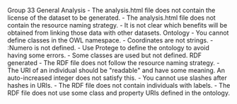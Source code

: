 Group 33
    General
    Analysis
        - The analysis.html file does not contain the license of the dataset to be generated.
        - The analysis.html file does not contain the resource naming strategy.
        - It is not clear which benefits will be obtained from linking those data with other datasets.
    Ontology
        - You cannot define classes in the OWL namespace.
        - Coordinates are not strings.
        - :Numero is not defined.
        - Use Protege to define the ontology to avoid having some errors.
        - Some classes are used but not defined.
    RDF generated
        - The RDF file does not follow the resource naming strategy.
        - The URI of an individual should be "readable" and have some meaning. An auto-increased integer does not satisfy this.
        - You cannot use slashes after hashes in URIs.
        - The RDF file does not contain individuals with labels.
        - The RDF file does not use some class and property URIs defined in the ontology.

